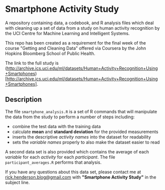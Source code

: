 # Smartphone Activity Study
A repository containing data, a codebook, and R analysis files which deal with cleaning up a set of data from a study on human activity recognition by the UCI Centre for Machine Learning and Intelligent Systems. 

This repo has been created as a requirement for the final week of the course "Getting and Cleaning Data" offered via Coursera by the John Hopkins Bloomberg School of Public Health.

The link to the full study is (http://archive.ics.uci.edu/ml/datasets/Human+Activity+Recognition+Using+Smartphones)[http://archive.ics.uci.edu/ml/datasets/Human+Activity+Recognition+Using+Smartphones].

## Description
The file `smartphone_analysis.R` is a set of R commands that will manipulate the data from the study to perform a number of steps including:
* combine the test data with the training data
* calculate __mean__ and __standard deviation__ for the provided measurements
* inserts the descriptive _activity names_ into the dataset for readability
* sets the _variable names_ properly to also make the dataset easier to read

A second data set is also provided which contains the average of each _variable_ for each _activity_ for each _participant_.
The file `participant_averages.R` performs that analysis.

If you have any questions about this data set, please contact me at rick.henderson.blog@gmail.com with __"Smartphone Activity Study"__ in the subject line.

